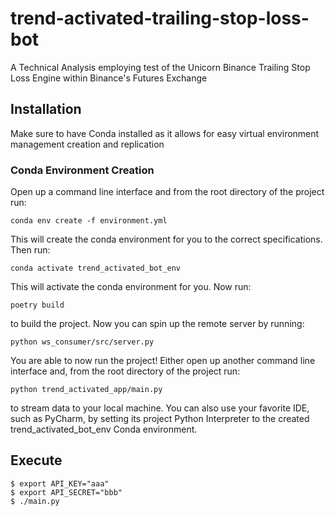# trend-activated-trailing-stop-loss-bot
A Technical Analysis employing test of the Unicorn Binance Trailing Stop Loss Engine within Binance's Futures Exchange

## Installation
Make sure to have Conda installed as it allows for easy virtual environment management creation and replication

### Conda Environment Creation
Open up a command line interface and from the root directory of the project run:
```
conda env create -f environment.yml
```
This will create the conda environment for you to the correct specifications. Then run:
```
conda activate trend_activated_bot_env
```
This will activate the conda environment for you. Now run:
```
poetry build
```
to build the project. Now you can spin up the remote server by running:
```
python ws_consumer/src/server.py
```
You are able to now run the project! Either open up another command line interface and, from the root directory of the project run:
```
python trend_activated_app/main.py
```
to stream data to your local machine. You can also use your favorite IDE, such as PyCharm, by setting its project Python Interpreter to the created trend_activated_bot_env Conda environment.

## Execute
```
$ export API_KEY="aaa"
$ export API_SECRET="bbb"
$ ./main.py
```
